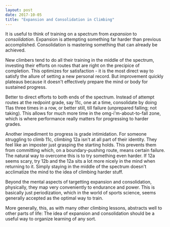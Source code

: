 ```yaml
---
layout: post
date: 2017-10-05
title: "Expansion and Consolidation in Climbing"
---
```


It is useful to think of training on a spectrum from *expansion* to *consolidation*. Expansion is attempting something far harder than previous accomplished. Consolidation is mastering something that can already be achieved.

New climbers tend to do all their training in the middle of the spectrum, investing their efforts on routes that are right on the precipice of completion. This optimizes for satisfaction - it is the most direct way to satisfy the allure of setting a new personal record. But improvement quickly plateaus because it doesn't effectively prepare the mind or body for sustained progress.

Better to direct efforts to both ends of the spectrum. Instead of attempt routes at the redpoint grade, say 11c, one at a time, consolidate by doing 11as three times in a row, or better still, till failure (unprepared falling; not taking). This allows for much more time in the omg-i'm-about-to-fall zone, which is where performance really matters for progressing to harder grades.

Another impediment to progress is grade intimidation. For someone struggling to climb 11c, climbing 12a isn't at all part of their identity. They feel like an imposter just grasping the starting holds. This prevents them from committing which, on a boundary-pushing route, means certain failure. The natural way to overcome this is to try something even harder. If 12a seems scary, try 12b and the 12a sits a lot more nicely in the mind when returning to it. Simply staying in the middle of the spectrum doesn't acclimatize the mind to the idea of climbing harder stuff.

Beyond the mental aspects of targetting expansion and consolidation, physically, they map very conveniently to endurance and power. This is basically just periodization, which in the world of sports science, seems generally accepted as the optimal way to train.

More generally, this, as with many other climbing lessons, abstracts well to other parts of life: The idea of expansion and consolidation should be a useful way to organize learning of any sort.

